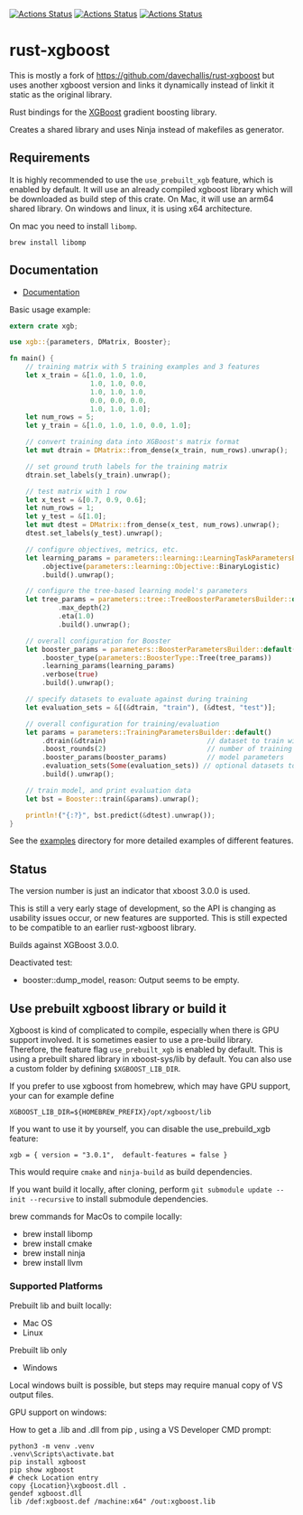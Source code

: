 [![Actions Status](https://github.com/marcomq/rust-xgboost/workflows/Macos/badge.svg)](https://github.com/marcomq/rust-xgboost/actions/workflows/macos.yml)
[![Actions Status](https://github.com/marcomq/rust-xgboost/workflows/Linux/badge.svg)](https://github.com/marcomq/rust-xgboost/actions/workflows/linux.yml)
[![Actions Status](https://github.com/marcomq/rust-xgboost/workflows/Windows/badge.svg)](https://github.com/marcomq/rust-xgboost/actions/workflows/windows.yml)


# rust-xgboost


This is mostly a fork of https://github.com/davechallis/rust-xgboost but uses 
another xgboost version and links it dynamically instead of linkit it static as the original library.

Rust bindings for the [XGBoost](https://xgboost.ai) gradient boosting library.

Creates a shared library and uses Ninja instead of makefiles as generator.

## Requirements

It is highly recommended to use the `use_prebuilt_xgb` feature, which is enabled by default.
It will use an already compiled xgboost library which will be downloaded as build step of this crate.
On Mac, it will use an arm64 shared library. On windows and linux, it is using x64 architecture.

On mac you need to install `libomp`. 
```
brew install libomp
```

## Documentation

* [Documentation](https://docs.rs/xgboost)

Basic usage example:

```rust
extern crate xgb;

use xgb::{parameters, DMatrix, Booster};

fn main() {
    // training matrix with 5 training examples and 3 features
    let x_train = &[1.0, 1.0, 1.0,
                    1.0, 1.0, 0.0,
                    1.0, 1.0, 1.0,
                    0.0, 0.0, 0.0,
                    1.0, 1.0, 1.0];
    let num_rows = 5;
    let y_train = &[1.0, 1.0, 1.0, 0.0, 1.0];

    // convert training data into XGBoost's matrix format
    let mut dtrain = DMatrix::from_dense(x_train, num_rows).unwrap();

    // set ground truth labels for the training matrix
    dtrain.set_labels(y_train).unwrap();

    // test matrix with 1 row
    let x_test = &[0.7, 0.9, 0.6];
    let num_rows = 1;
    let y_test = &[1.0];
    let mut dtest = DMatrix::from_dense(x_test, num_rows).unwrap();
    dtest.set_labels(y_test).unwrap();

    // configure objectives, metrics, etc.
    let learning_params = parameters::learning::LearningTaskParametersBuilder::default()
        .objective(parameters::learning::Objective::BinaryLogistic)
        .build().unwrap();

    // configure the tree-based learning model's parameters
    let tree_params = parameters::tree::TreeBoosterParametersBuilder::default()
            .max_depth(2)
            .eta(1.0)
            .build().unwrap();

    // overall configuration for Booster
    let booster_params = parameters::BoosterParametersBuilder::default()
        .booster_type(parameters::BoosterType::Tree(tree_params))
        .learning_params(learning_params)
        .verbose(true)
        .build().unwrap();

    // specify datasets to evaluate against during training
    let evaluation_sets = &[(&dtrain, "train"), (&dtest, "test")];

    // overall configuration for training/evaluation
    let params = parameters::TrainingParametersBuilder::default()
        .dtrain(&dtrain)                         // dataset to train with
        .boost_rounds(2)                         // number of training iterations
        .booster_params(booster_params)          // model parameters
        .evaluation_sets(Some(evaluation_sets)) // optional datasets to evaluate against in each iteration
        .build().unwrap();

    // train model, and print evaluation data
    let bst = Booster::train(&params).unwrap();

    println!("{:?}", bst.predict(&dtest).unwrap());
}
```

See the [examples](https://github.com/marcomq/rust-xgboost/tree/master/examples) directory for
more detailed examples of different features.

## Status

The version number is just an indicator that xboost 3.0.0 is used.

This is still a very early stage of development, so the API is changing as usability issues occur,
or new features are supported. This is still expected to be compatible to an earlier rust-xgboost library.

Builds against XGBoost 3.0.0.

Deactivated test:

- booster::dump_model, reason: Output seems to be empty.

## Use prebuilt xgboost library or build it

Xgboost is kind of complicated to compile, especially when there is GPU support involved.
It is sometimes easier to use a pre-build library. Therefore, the feature flag `use_prebuilt_xgb` is enabled by default.
This is using a prebuilt shared library in xboost-sys/lib by default. You can also use a custom folder by defining `$XGBOOST_LIB_DIR`.

If you prefer to use xgboost from homebrew, which may have GPU support, your can for example define
```
XGBOOST_LIB_DIR=${HOMEBREW_PREFIX}/opt/xgboost/lib
```

If you want to use it by yourself, you can disable the use_prebuild_xgb feature:
```
xgb = { version = "3.0.1",  default-features = false }
```
This would require `cmake` and `ninja-build` as build dependencies.

If you want build it locally, after cloning, perform `git submodule update --init --recursive`
to install submodule dependencies.

brew commands for MacOs to compile locally:
- brew install libomp
- brew install cmake
- brew install ninja
- brew install llvm

### Supported Platforms

Prebuilt lib and built locally:

* Mac OS
* Linux

Prebuilt lib only

* Windows 

Local windows built is possible, but steps may require manual copy of VS output files.

GPU support on windows:

How to get a .lib and .dll from pip , using a VS Developer CMD prompt:
```
python3 -m venv .venv
.venv\Scripts\activate.bat
pip install xgboost
pip show xgboost
# check Location entry
copy {Location}\xgboost.dll .
gendef xgboost.dll
lib /def:xgboost.def /machine:x64" /out:xgboost.lib
```
